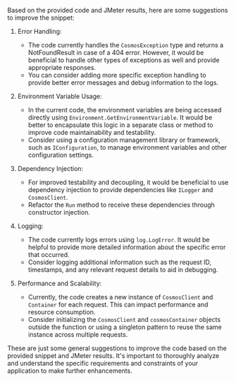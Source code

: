 ﻿Based on the provided code and JMeter results, here are some suggestions to improve the snippet:

1. Error Handling: 
   - The code currently handles the `CosmosException` type and returns a NotFoundResult in case of a 404 error. However, it would be beneficial to handle other types of exceptions as well and provide appropriate responses.
   - You can consider adding more specific exception handling to provide better error messages and debug information to the logs.

2. Environment Variable Usage:
   - In the current code, the environment variables are being accessed directly using `Environment.GetEnvironmentVariable`. It would be better to encapsulate this logic in a separate class or method to improve code maintainability and testability.
   - Consider using a configuration management library or framework, such as `IConfiguration`, to manage environment variables and other configuration settings.

3. Dependency Injection:
   - For improved testability and decoupling, it would be beneficial to use dependency injection to provide dependencies like `ILogger` and `CosmosClient`.
   - Refactor the `Run` method to receive these dependencies through constructor injection.

4. Logging:
   - The code currently logs errors using `log.LogError`. It would be helpful to provide more detailed information about the specific error that occurred.
   - Consider logging additional information such as the request ID, timestamps, and any relevant request details to aid in debugging.

5. Performance and Scalability:
   - Currently, the code creates a new instance of `CosmosClient` and `Container` for each request. This can impact performance and resource consumption.
   - Consider initializing the `CosmosClient` and `cosmosContainer` objects outside the function or using a singleton pattern to reuse the same instance across multiple requests.

These are just some general suggestions to improve the code based on the provided snippet and JMeter results. It's important to thoroughly analyze and understand the specific requirements and constraints of your application to make further enhancements.
